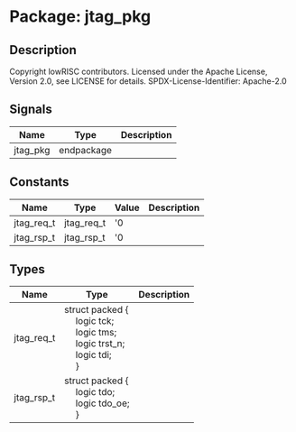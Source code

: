 # Package: jtag_pkg

## Description

Copyright lowRISC contributors.
 Licensed under the Apache License, Version 2.0, see LICENSE for details.
 SPDX-License-Identifier: Apache-2.0
 

## Signals

| Name     | Type       | Description |
| -------- | ---------- | ----------- |
| jtag_pkg | endpackage |             |
## Constants

| Name       | Type       | Value | Description |
| ---------- | ---------- | ----- | ----------- |
| jtag_req_t | jtag_req_t | '0    |             |
| jtag_rsp_t | jtag_rsp_t | '0    |             |
## Types

| Name       | Type                                                                                                                                                                                                                                                                   | Description |
| ---------- | ---------------------------------------------------------------------------------------------------------------------------------------------------------------------------------------------------------------------------------------------------------------------- | ----------- |
| jtag_req_t | struct packed {<br><span style="padding-left:20px">     logic tck;<br><span style="padding-left:20px">     logic tms;<br><span style="padding-left:20px">     logic trst_n;<br><span style="padding-left:20px">     logic tdi;<br><span style="padding-left:20px">   } |             |
| jtag_rsp_t | struct packed {<br><span style="padding-left:20px">     logic tdo;<br><span style="padding-left:20px">     logic tdo_oe;<br><span style="padding-left:20px">   }                                                                                                       |             |
